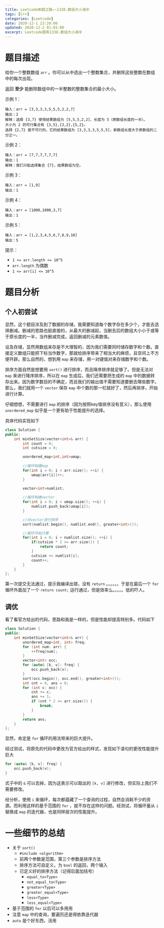 ```yaml
---
title: Leetcode刷题之路——1338.数组大小减半
tags: [C++]
categories: [Leetcode]
date: 2020-12-1 23:20:00
updated: 2020-12-2 01:01:00
excerpt: Leetcode题库1338.数组大小减半
---
```


# 题目描述

给你一个整数数组 ``arr`` 。你可以从中选出一个整数集合，并删除这些整数在数组中的每次出现。

返回 **至少** 能删除数组中的一半整数的整数集合的最小大小。

 

示例 1：

```
输入：arr = [3,3,3,3,5,5,5,2,2,7]
输出：2
解释：选择 {3,7} 使得结果数组为 [5,5,5,2,2]、长度为 5（原数组长度的一半）。
大小为 2 的可行集合有 {3,5},{3,2},{5,2}。
选择 {2,7} 是不可行的，它的结果数组为 [3,3,3,3,5,5,5]，新数组长度大于原数组的二分之一。
```

示例 2：

```
输入：arr = [7,7,7,7,7,7]
输出：1
解释：我们只能选择集合 {7}，结果数组为空。
```

示例 3：

```
输入：arr = [1,9]
输出：1
```

示例 4：

```
输入：arr = [1000,1000,3,7]
输出：1
```

示例 5：

```
输入：arr = [1,2,3,4,5,6,7,8,9,10]
输出：5
```


提示：

*  ``1 <= arr.length <= 10^5`` 
*  ``arr.length`` 为偶数
*  ``1 <= arr[i] <= 10^5`` 

# 题目分析

## 个人初尝试

显然，这个题目涉及到了数据的存储，我需要知道每个数字存在多少个，才能去选择删减。删减的思路也挺直接的，从最大的删减起，当删去后的数组大小小于或等于原长度的一半，当作删减完成，返回删减的元素数值。

设及存储，显然用数组来存是不大理智的，因为我们需要同时储存数字和个数。直接定义数组只能把下标当作数字，那就给排序带来了相当大的麻烦，且空间上不方便开辟。那么自然的，想到用 ``map`` 来存储，用一对键值对来存储数字和个数。

排序方面自然是想要用 ``sort()`` 进行排序，而且降序排序就足够了。但是无法对 ``map`` 来进行降序排序，所以在 ``map`` 生成后，我们还需要把生成的 ``map`` 中的数据转存出来。因为数字数目的不确定，而且我们的输出值不需要知道要删去哪些数字。那么，我们就用一个 ``vector`` 保存 ``map`` 中个数的那一栏就好了，然后再排序，开始进行计算。

仔细想想，不需要进行 ``map`` 的排序（因为按照key值排序没有意义），那么使用 ``unordered_map`` 似乎是一个更有助于性能提升的选择。

具体代码实现如下

```C++
class Solution {
public:
    int minSetSize(vector<int>& arr) {
        int count = 0;
        int cutsize = 0;        

        unordered_map<int,int>umap;
        
        //循环构建map
        for(int i = 0; i < arr.size(); ++i) {
            umap[arr[i]]++;
        }
        
        vector<int>numlist;

        //循环构建vector
        for(int i = 0; i < umap.size(); ++i) {
            numlist.push_back(umap[i]);
        }

        //对vector进行排序
        sort(numlist.begin(), numlist.end(), greater<int>());

        //循环开始计算
        for(int i = 0; i < numlist.size(); ++i) {
            if(cutsize * 2 >= arr.size()) {
                return count;
            }
            cutsize += numlist[i];
            count++;
        }
    }
};
```

第一次提交无法通过，提示我编译出错，没有 ``return`` 。。。。。。于是在最后一个 ``for`` 循环外面加了一个 ``return count;`` 运行通过，但是效率么。。。。。低的吓人。

## 调优

看了看官方给出的代码，思路和我是一样的，但是性能却提高特别多。代码如下

```C++
class Solution {
public:
    int minSetSize(vector<int>& arr) {
        unordered_map<int, int> freq;
        for (int num: arr) {
            ++freq[num];
        }
        vector<int> occ;
        for (auto& [k, v]: freq) {
            occ.push_back(v);
        }
        sort(occ.begin(), occ.end(), greater<int>());
        int cnt = 0, ans = 0;
        for (int c: occ) {
            cnt += c;
            ans += 1;
            if (cnt * 2 >= arr.size()) {
                break;
            }
        }
        return ans;
    }
};
```

显然，肯定是 ``for`` 循环的用法带来的巨大提升。

经过测试，将原先的代码中更改为官方给出的样式，发现如下语句的更改性能提升巨大

```C++
for (auto& [k, v]: freq) {
    occ.push_back(v);
}
```

式子中的 ``&`` 可以去掉，因为这表示可以取出的 ``[k, v]`` 进行修改，但实际上我们不需要修改。

经分析，使用 ``i`` 来循环，每次都蕴藏了一个查询的过程，自然会消耗不少的资源。而利用这样的基于范围的 ``for`` ，就不存在这样的问题。经测试，将循环量从 ``i`` 替换成 ``map`` 的迭代器，也是同样层次的性能提升。

# 一些细节的总结

* 关于 ``sort()`` 
  *  ``#include <algorithm>`` 
  * 前两个参数是范围，第三个参数是排序方法
  * 排序方法可自定义，为 ``bool`` 的返回，两个输入
  * 已定义好的排序方法（记得后面加括号）
    *  ``equal_to<Type>``
    *  ``not_equal_to<Type>``
    *  ``greater<Type>``
    *  ``greater_equal<Type>``
    *  ``less<Type>``
    *  ``less_equal<Type>``
* 基于范围的 ``for`` 以后可以多用用
* 注意 ``map`` 中的查询，要遍历还是得依靠迭代器
*  ``auto`` 是个好东西，活用